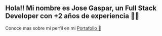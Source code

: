 ## Hola!! Mi nombre es Jose Gaspar, un Full Stack Developer con +2 años de experiencia 👋🏼
Conoce mas sobre mi perfil en mi [Portafolio 💼](https://www.devgaspar.me/)
